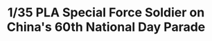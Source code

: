 ---
layout: product
title: "1/35 PLA Special Force Soldier on China's 60th National Day Parade"
price: "TBA" 
desc: "Maketa"
img_path: "/assets/img/BRNC35064.webp"
brand: "Bronco"
available: false
special_offer: false
new: false
soon: false
cat: "010000"
subcat: "015800"
subsubcat: "0N/A"
sifra: "BRNC35064"
popular: false
spec: false
---